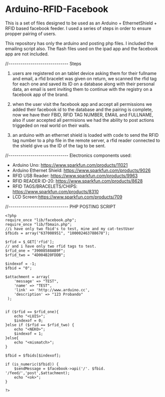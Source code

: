 Arduino-RFID-Facebook
=====================

This is a set of files designed to be used as an Arduino + EthernetShield + RFID based facebook feeder.
I used a series of steps in order to ensure propper pairing of users. 

This repository has only the arduino and posting php files.
I included the emailing script also.
The flash files used on the ipad app and the facebook app are not included.

//------------------------------
Steps

1. users are registered on an tablet device asking them for their fullname and email, a rfid bracelet was given on return, we scanned the rfid tag for each one and saved its ID on a database along with their personal data, an email 
is sent inviting them to continue with the registry on a facebook app of the brand.

2. when the user visit the facebook app and accept all permissions we added their facebook id to the database and the pairing is complete,
now we have their FBID, RFID TAG NUMBER, EMAIL and FULLNAME, also if user accepted all permisions we had the ability to post actions triggeded on real world on their walls.

3. an arduino with an ethernet shield is loaded with code to send the RFID tag number to a php file in the remote server, a rfid reader connected to the shield give us the ID of the tag to be sent.

//------------------------------
Electronics components used:

- Arduino Uno: https://www.sparkfun.com/products/11021
- Arduino Ethernet Shield: https://www.sparkfun.com/products/9026
- RFID USB Reader: https://www.sparkfun.com/products/9963
- RFID READER ID-20: https://www.sparkfun.com/products/8628
- RFID TAGS/BRACELETS/CHIPS: https://www.sparkfun.com/products/8310
- LCD Screen:https://www.sparkfun.com/products/709

//------------------------------
PHP POSTING SCRIPT
```
<?php
require_once "lib/facebook.php";
require_once "lib/fbmain.php";
//i have only two fbid's to test, mine and my cat-testUser
$fbids = array("637008951", "100002463788678");

$rfid = $_GET['rfid'];
// and i have only two rfid tags to test.
$rfid_one = "39008588AB9F";
$rfid_two = "4D004B20FDDB";

$indexof = -1;
$fbid = "0";

$attachment = array(
	'message' => "TEST",
 	'name' => "TEST",
 	'link' => 'http://www.arduino.cc',
 	'description' => "123 Probando"
 );


if ($rfid == $rfid_one){
	echo "<LUIS>";
	$indexof = 0;
}else if ($rfid == $rfid_two) {
	echo "<NEKO>";
	$indexof = 1;
}else{
	echo "<mismatch>";
}

$fbid = $fbids[$indexof];

if (is_numeric($fbid)) {
	$sendMessage = $facebook->api('/'. $fbid. '/feed/','post',$attachment);
	echo "<ok>";
}

?>
```




